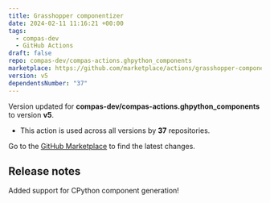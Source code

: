 ```yaml
---
title: Grasshopper componentizer
date: 2024-02-11 11:16:21 +00:00
tags:
  - compas-dev
  - GitHub Actions
draft: false
repo: compas-dev/compas-actions.ghpython_components
marketplace: https://github.com/marketplace/actions/grasshopper-componentizer
version: v5
dependentsNumber: "37"
---
```



Version updated for **compas-dev/compas-actions.ghpython_components** to version **v5**.
- This action is used across all versions by **37** repositories.

Go to the [GitHub Marketplace](https://github.com/marketplace/actions/grasshopper-componentizer) to find the latest changes.

## Release notes

Added support for CPython component generation! 
